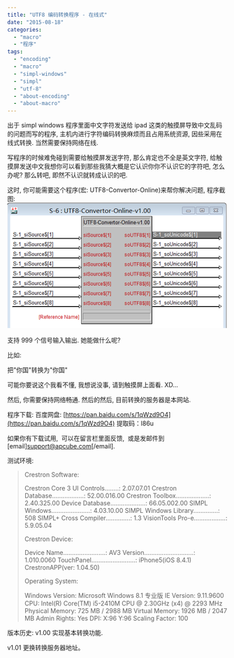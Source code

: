 ```yaml
---
title: "UTF8 编码转换程序 - 在线式"
date: "2015-08-18"
categories: 
  - "macro"
  - "程序"
tags: 
  - "encoding"
  - "macro"
  - "simpl-windows"
  - "simpl"
  - "utf-8"
  - "about-encoding"
  - "about-macro"
---
```


出于 simpl windows 程序里面中文字符发送给 ipad 这类的触摸屏导致中文乱码的问题而写的程序, 主机内进行字符编码转换麻烦而且占用系统资源, 因些采用在线式转换. 当然需要保持网络在线.

写程序的时候难免碰到需要给触摸屏发送字符, 那么肯定也不全是英文字符, 给触摸屏发送中文我想你可以看到那些我猜大概是它认识你你不认识它的字符吧, 怎么办呢? 那么转吧, 即然不认识就转成认识的吧.

这时, 你可能需要这个程序(宏: UTF8-Convertor-Online)来帮你解决问题, 程序截图: ![UTF8-Convertor-Online](/assets/images/UTF8-Convertor-Online.png)

支持 999 个信号输入输出. 她能做什么呢?

比如:

把"你国"转换为"&#x4F60;&#x56FD;"

可能你要说这个我看不懂, 我想说没事, 请到触摸屏上面看. XD...

然后, 你需要保持网络畅通. 然后的然后, 目前转换的服务器是本网站.

程序下载: 百度网盘: [https://pan.baidu.com/s/1qWzd9O4](https://pan.baidu.com/s/1qWzd9O4) 提取码：l86u

如果你有下载试用,  可以在留言栏里面反馈,  或是发邮件到 \[email\]support@apcube.com\[/email\].

测试环境:

> Crestron Software:
> 
> Crestron Core 3 UI Controls........: 2.07.07.01 Crestron Database..................: 52.00.016.00 Crestron Toolbox...................: 2.40.325.00 Device Database....................: 66.05.002.00 SIMPL Windows......................: 4.03.10.00 SIMPL Windows Library..............: 508 SIMPL+ Cross Compiler..............: 1.3 VisionTools Pro-e..................: 5.9.05.04
> 
> Crestron Device:
> 
> Device Name........................: AV3 Version............................: 1.010.0060 TouchPanel.........................: iPhone5(iOS 8.4.1) CrestronAPP(ver: 1.04.50)
> 
> Operating System:
> 
> Windows Version: Microsoft Windows 8.1 专业版 IE Version: 9.11.9600 CPU: Intel(R) Core(TM) i5-2410M CPU @ 2.30GHz (x4) @ 2293 MHz Physical Memory: 725 MB / 2988 MB Virtual Memory: 1926 MB / 2047 MB Admin Rights: Yes DPI: X:96 Y:96 Scaling Factor: 100

版本历史: v1.00 实现基本转换功能.

v1.01 更换转换服务器地址。
